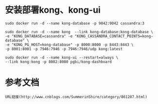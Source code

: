 安装部署kong、kong-ui
===
    sudo docker run -d --name kong-database -p 9042:9042 cassandra:3

    sudo docker run -d --name kong  --link kong-database:kong-database \
    -e "KONG_DATABASE=cassandra" -e "KONG_CASSANDRA_CONTACT_POINTS=kong-database" \
    -e "KONG_PG_HOST=kong-database" -p 8000:8000 -p 8443:8443 \
    -p 8001:8001 -p 7946:7946 -p 7946:7946/udp kong:latest

    sudo docker run -d --name kong-ui --restart=always \ 
    --link kong:kong -p 8002:8080 pgbi/kong-dashboard
参考文档
===
    URL链接(http://www.cnblogs.com/SummerinShire/category/861287.html)
